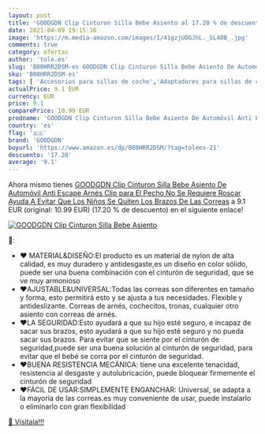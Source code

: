 ```yaml
---
layout: post
title: 'GOODGDN Clip Cinturon Silla Bebe Asiento al 17.20 % de descuento'
date: 2021-04-09 19:15:16
image: 'https://m.media-amazon.com/images/I/41gzjUOGJhL._SL400_.jpg'
comments: true
category: ofertas
author: 'tole.es'
slug: 'B08HRR2DSM-es GOODGDN Clip Cinturon Silla Bebe Asiento De Automóvil Anti...'
sku: 'B08HRR2DSM-es'
tags: [ 'Accesorios para sillas de coche','Adaptadores para sillas de coche','Bebé','Sillas de coche y accesorios','bebe','goodgdn', ]
actualPrice: 9.1 EUR
currency: EUR
price: 9.1
comparePrice: 10.99 EUR
prodname: 'GOODGDN Clip Cinturon Silla Bebe Asiento De Automóvil Anti Escape Arnés Clip para El Pecho No Se Requiere Roscar Ayuda A Evitar Que Los Niños Se Quiten Los Brazos De Las Correas'
country: 'es'
flag: '🇪🇸'
brand: 'GOODGDN'
buyurl: 'https://www.amazon.es/dp/B08HRR2DSM/?tag=tolees-21'
descuento: '17.20'
average: '9.1'
---
```


Ahora mismo tienes [GOODGDN Clip Cinturon Silla Bebe Asiento De Automóvil Anti Escape Arnés Clip para El Pecho No Se Requiere Roscar Ayuda A Evitar Que Los Niños Se Quiten Los Brazos De Las Correas](https://www.amazon.es/dp/B08HRR2DSM/?tag=tolees-21) a 9.1 EUR (original: 10.99 EUR) (17.20 %  de descuento) en el siguiente enlace!

[![GOODGDN Clip Cinturon Silla Bebe Asiento](https://m.media-amazon.com/images/I/41gzjUOGJhL._SL400_.jpg)](https://www.amazon.es/dp/B08HRR2DSM/?tag=tolees-21)

🔎:

- ❤ MATERIAL&DISEÑO:El producto es un material de nylon de alta calidad, es muy duradero y antidesgaste,es un diseño en color sólido, puede ser una buena combinación con el cinturón de seguridad, que se ve muy armonioso
- ❤AJUSTABLE&UNIVERSAL:Todas las correas son diferentes en tamaño y forma, esto permitirá esto y se ajusta a tus necesidades. Flexible y antideslizante. Correas de arnés, cochecitos, tronas, cualquier otro asiento con correas de arnés.
- ❤LA SEGURIDAD:Esto ayudará a que su hijo esté seguro, e incapaz de sacar sus brazos, esto ayudará a que su hijo esté seguro y no pueda sacar sus brazos. Para evitar que se siente por el cinturón de seguridad,puede ser una buena solución al cinturón de seguridad, para evitar que el bebé se corra por el cinturón de seguridad.
- ❤BUENA RESISTENCIA MECÁNICA: tiene una excelente tenacidad, resistencia al desgaste y autolubricación, puede bloquear firmemente el cinturón de seguridad
- ❤FÁCIL DE USAR:SIMPLEMENTE ENGANCHAR: Universal, se adapta a la mayoría de las correas.es muy conveniente de usar, puede instalarlo o eliminarlo con gran flexibilidad

[🛒 Visítala!!!](https://www.amazon.es/dp/B08HRR2DSM/?tag=tolees-21)
